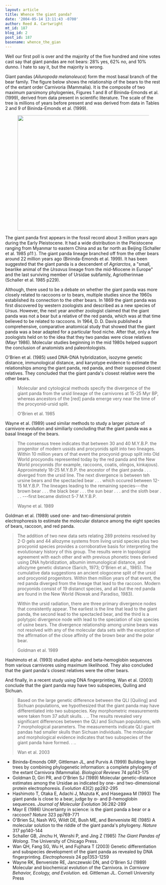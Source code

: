 ```yaml
---
layout: article
title: Whence the giant panda?
date: '2004-05-14 13:11:43 -0700'
author: Reed A. Cartwright
mt_id: 187
blog_id: 2
post_id: 187
basename: whence_the_gian
---
```

Well our first poll is over and the majority of the five hundred and nine votes cast say that giant pandas are not bears: 28% yes, 62% no, and 10% dunno.  I hate to say it, but the majority is wrong.  

Giant pandas (_Ailuropoda melanoleuca_) form the most basal branch of the bear family.  The figure below shows the relationship of the bears to the rest of the extant order Carnivoria (Mammalia).  It is the composite of two  maximum parsimony phylogenies, Figures 1 and 8 of Bininda-Emonds et al. (1999), derived from data present in scientific literature.  The scale of the tree is millions of years before present and was derived from data in Tables 2 and 9 of Bininda-Emonds et al. (1999).

<figure>
<img src="http://www.pandasthumb.org/pt-archives/files/panda_tree.png" alt="" width="514" height="371" />
<figcaption markdown="span">

</figcaption>
</figure>

 

The giant panda first appears in the fossil record about 3 million years ago during the Early Pleistocene.  It had a wide distribution in the Pleistocene ranging from Myanmar to eastern China and as far north as Beijing (Schaller et al. 1985 p11 ).  The giant panda lineage branched off from the other bears around 22 million years ago (Bininda-Emonds et al. 1999).  It has been suggested that the giant panda is a descendent of _Agriarctos_, a "small, bearlike animal of the _Ursavus_ lineage from the mid-Miocene in Europe" and the last surviving member of Ursidae subfamily, Agriotherinnae (Schaller et al. 1985 p229).

Although, there used to be a debate on whether the giant panda was more closely related to raccoons or to bears, multiple studies since the 1960s established its connection to the other bears.  In 1869 the giant panda was first discovered by western zoologists and described as a new species of _Ursus_.  However, the next year another zoologist claimed that the giant panda was not a bear but a relative of the red panda, which was at that time believed to be related to raccoons.  In 1964, D. D. Davis published a comprehensive, comparative anatomical study that showed that the giant panda was a bear adapted for a particular food niche.  After that, only a few zoologists held on to the idea that they two pandas were close relatives (Mayr 1986).  Molecular studies beginning in the mid 1980s helped support the conclusion of anatomists and paleontologists.

O'Brien et al. (1985) used DNA-DNA hybridization, isozyme genetic distance, immunological distance, and karyotype evidence to estimate the relationships among the giant panda, red panda, and their supposed closest relatives.  They concluded that the giant panda's closest relative were the other bears.

> Molecular and cytological methods specify the divergence of the giant panda from the ursid lineage of the carnivores at 15-25 Myr BP, whereas ancestors of the \[red\] panda emerge very near the time of the procyonid-ursid split.
> 
> O'Brien et al. 1985

Wayne et al. (1989) used similar methods to study a larger picture of carnivore evolution and similiarly concluding that the giant panda was a basal lineage of the bears.

> The consensus treee indicates that between 30 and 40 M.Y.B.P. the progenitor of modern ussids and procyonids split into two lineages.  Within 10 million years of that event the procyonid group split into Old World procyondis represented today by the red panda and the New World procyonids (for example, raccoons, coatis, olingos, kinkajous).  Approximately 18-25 M.Y.B.P. the ancestor of the giant panda . . . diverged from the ursid line.  The next divergence is between teh ursine bears and the spectacled bear . . . which occured between 12-15 M.Y.B.P.  The lineages leading to the remaining species---the brown bear . . . the black bear . . . the sun bear . . . and the sloth bear . . . ---first became distinct 5-7 M.Y.B.P.
> 
> Wayne et al. 1989

Goldman et al. (1989) used one- and two-dimensional protein electrophoresis to estimate the molecular distance among the eight species of bears, raccoon, and red panda.

> The addition of two new data sets relating 289 proteins resolved by 2-D gels and 44 allozyme systems from living ursid species plus two procyonid species provides a corroborative basis for interpreting the evolutionary history of this group.  The results were in topological agreement with each other and with previous phonetic trees derived using DNA hybridization, albumin immunological distance, and allozyme genetic distance (Sarich, 1973; O'Brien et al., 1985).  The cumulative data suggestions an ancient ologocene split of the ursid and procyonid progenitors.  Within then million years of that event, the red panda diverged from the lineage that lead to the raccoon.  Modern procyonids consist of 19 distanct species, and all but the red panda are found in the New World (Nowak and Paradiso, 1983).
> 
> Within the ursid radiation, there are three primary divergence nodes that consistently appear.  The earliest is the line that lead to the giant panda, the second lead to the spectacled bear, and the third is a polytypic divergence node with lead to the speciation of size species of usine bears.  The divergence relationship among ursine bears was not resolved with any of the molecular data sets with the exception of the affirmation of the close affinity of the brown bear and the polar bear.
> 
> Goldman et al. 1989

Hashimoto et al. (1993) studied alpha- and beta-hemoglobin sequences from various carnivores using maximum likelihood.  They also concluded that the giant panda's closest relatives were the other bears.

And finally, in a recent study using DNA fingerprinting, Wan et al. (2003) conclude that the giant panda may have two subspecies, Quiling and Sichuan.

> Based on the large genetic difference between the QLI \[Quiling\] and Sichuan populations, we hypothesized that the giant panda may have differentiated into two subspecies.  Key morphometric measurements were taken from 37 adult skulls. . ..  The results revealed very significant differences between the QLI and Sichuan populations, with 7 morphological parameters.  The measurements indicate QLI giant pandas had smaller skulls than Sichuan individuals.  The molecular and morphological evidence indicates that two subspecies of the giant panda have formed. . ..
> 
> Wan et al. 2003


* Bininda-Emonds ORP, Gittleman JL, and Purvis A (1999)  Building large trees by combining phylogenetic information: a complete phylogeny of the extant Carnivora (Mammalia).  _Biological Reviews_  74 pp143-175
* Goldman D, Giri PR, and O'Brien SJ (1989)  Molecular genetic-distance estimates among the Ursidae as indicated by one- and two-dimensional protein electrophoresis.  _Evolution_ 43(2) pp282-295
* Hashimoto T, Otaka E, Adachi J, Muzuta K, and Hasegawa M (1993)  The giant panda is close to a bear, judge by &alpha;- and &beta;-hemoglobin sequences.  _Journal of Molecular Evolution_ 36:282-289
* Mayr E (1986) Uncertainty in science: is the giant panda a bear or a raccoon?  _Nature_ 323 pp769-771
* O'Brien SJ, Nash WG, Wildt DE, Bush ME, and Benveniste RE (1985)  A molecular solution to the riddle of the giant panda's phylogeny.  _Nature_ 317 pp140-144
* Schaller GB, Jinchu H, Wenshi P, and Jing Z (1985)  _The Giant Pandas of Wolong_. The University of Chicago Press.
* Wan QH, Fang SG, Wu H, and Fujihara T (2003)  Genetic differentiation and subspecies development of the giant panda as revealed by DNA fingerprinting.  _Electrophoresis_ 24 pp1353-1259
* Wayne RK, Benveniste RE, Janczewski DN, and O'Brien SJ (1989) Molecular and biochemical evolution of the Carnivora.  in _Carnivore Behavior, Ecology, and Evolution_.  ed. Gittleman JL.  Cornell University Press
